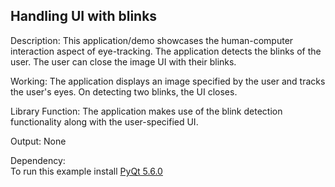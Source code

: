 ## Handling UI with blinks

Description: This application/demo showcases the human-computer interaction aspect of eye-tracking. The application detects the blinks of the user. The user can close the image UI with their blinks.<br>

Working: The application displays an image specified by the user and tracks the user's eyes. On detecting two blinks, the UI closes.<br>

Library Function: The application makes use of the blink detection functionality along with the user-specified UI.<br>

Output: None

Dependency:<br>
To run this example install [PyQt 5.6.0](https://anaconda.org/conda-forge/pyqt/)
 
